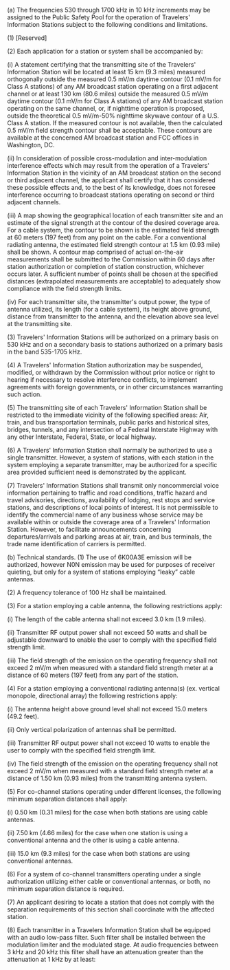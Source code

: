 (a) The frequencies 530 through 1700 kHz in 10 kHz increments may be assigned to the Public Safety Pool for the operation of Travelers' Information Stations subject to the following conditions and limitations.

(1) [Reserved]

(2) Each application for a station or system shall be accompanied by:

(i) A statement certifying that the transmitting site of the Travelers' Information Station will be located at least 15 km (9.3 miles) measured orthogonally outside the measured 0.5 mV/m daytime contour (0.1 mV/m for Class A stations) of any AM broadcast station operating on a first adjacent channel or at least 130 km (80.6 miles) outside the measured 0.5 mV/m daytime contour (0.1 mV/m for Class A stations) of any AM broadcast station operating on the same channel, or, if nighttime operation is proposed, outside the theoretical 0.5 mV/m-50% nighttime skywave contour of a U.S. Class A station. If the measured contour is not available, then the calculated 0.5 mV/m field strength contour shall be acceptable. These contours are available at the concerned AM broadcast station and FCC offices in Washington, DC.

(ii) In consideration of possible cross-modulation and inter-modulation interference effects which may result from the operation of a Travelers' Information Station in the vicinity of an AM broadcast station on the second or third adjacent channel, the applicant shall certify that it has considered these possible effects and, to the best of its knowledge, does not foresee interference occurring to broadcast stations operating on second or third adjacent channels.

(iii) A map showing the geographical location of each transmitter site and an estimate of the signal strength at the contour of the desired coverage area. For a cable system, the contour to be shown is the estimated field strength at 60 meters (197 feet) from any point on the cable. For a conventional radiating antenna, the estimated field strength contour at 1.5 km (0.93 mile) shall be shown. A contour map comprised of actual on-the-air measurements shall be submitted to the Commission within 60 days after station authorization or completion of station construction, whichever occurs later. A sufficient number of points shall be chosen at the specified distances (extrapolated measurements are acceptable) to adequately show compliance with the field strength limits.

(iv) For each transmitter site, the transmitter's output power, the type of antenna utilized, its length (for a cable system), its height above ground, distance from transmitter to the antenna, and the elevation above sea level at the transmitting site.

(3) Travelers' Information Stations will be authorized on a primary basis on 530 kHz and on a secondary basis to stations authorized on a primary basis in the band 535-1705 kHz.

(4) A Travelers' Information Station authorization may be suspended, modified, or withdrawn by the Commission without prior notice or right to hearing if necessary to resolve interference conflicts, to implement agreements with foreign governments, or in other circumstances warranting such action.

(5) The transmitting site of each Travelers' Information Station shall be restricted to the immediate vicinity of the following specified areas: Air, train, and bus transportation terminals, public parks and historical sites, bridges, tunnels, and any intersection of a Federal Interstate Highway with any other Interstate, Federal, State, or local highway.

(6) A Travelers' Information Station shall normally be authorized to use a single transmitter. However, a system of stations, with each station in the system employing a separate transmitter, may be authorized for a specific area provided sufficient need is demonstrated by the applicant.

(7) Travelers' Information Stations shall transmit only noncommercial voice information pertaining to traffic and road conditions, traffic hazard and travel advisories, directions, availability of lodging, rest stops and service stations, and descriptions of local points of interest. It is not permissible to identify the commercial name of any business whose service may be available within or outside the coverage area of a Travelers' Information Station. However, to facilitate announcements concerning departures/arrivals and parking areas at air, train, and bus terminals, the trade name identification of carriers is permitted.

(b) Technical standards. (1) The use of 6K00A3E emission will be authorized, however N0N emission may be used for purposes of receiver quieting, but only for a system of stations employing “leaky” cable antennas.

(2) A frequency tolerance of 100 Hz shall be maintained.

(3) For a station employing a cable antenna, the following restrictions apply:

(i) The length of the cable antenna shall not exceed 3.0 km (1.9 miles).

(ii) Transmitter RF output power shall not exceed 50 watts and shall be adjustable downward to enable the user to comply with the specified field strength limit.

(iii) The field strength of the emission on the operating frequency shall not exceed 2 mV/m when measured with a standard field strength meter at a distance of 60 meters (197 feet) from any part of the station.

(4) For a station employing a conventional radiating antenna(s) (ex. vertical monopole, directional array) the following restrictions apply:

(i) The antenna height above ground level shall not exceed 15.0 meters (49.2 feet).

(ii) Only vertical polarization of antennas shall be permitted.

(iii) Transmitter RF output power shall not exceed 10 watts to enable the user to comply with the specified field strength limit.

(iv) The field strength of the emission on the operating frequency shall not exceed 2 mV/m when measured with a standard field strength meter at a distance of 1.50 km (0.93 miles) from the transmitting antenna system.
              

(5) For co-channel stations operating under different licenses, the following minimum separation distances shall apply:

(i) 0.50 km (0.31 miles) for the case when both stations are using cable antennas.

(ii) 7.50 km (4.66 miles) for the case when one station is using a conventional antenna and the other is using a cable antenna.

(iii) 15.0 km (9.3 miles) for the case when both stations are using conventional antennas.

(6) For a system of co-channel transmitters operating under a single authorization utilizing either cable or conventional antennas, or both, no minimum separation distance is required.

(7) An applicant desiring to locate a station that does not comply with the separation requirements of this section shall coordinate with the affected station.

(8) Each transmitter in a Travelers Information Station shall be equipped with an audio low-pass filter. Such filter shall be installed between the modulation limiter and the modulated stage. At audio frequencies between 3 kHz and 20 kHz this filter shall have an attenuation greater than the attenuation at 1 kHz by at least:
              

